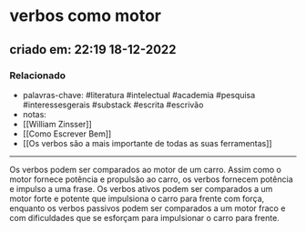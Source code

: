 # verbos como motor
## criado em: 22:19 18-12-2022

### Relacionado
- palavras-chave: #literatura #intelectual #academia #pesquisa #interessesgerais #substack #escrita #escrivão 
- notas: 
- [[William Zinsser]]
- [[Como Escrever Bem]]
- [[Os verbos são a mais importante de todas as suas ferramentas]]
---
Os verbos podem ser comparados ao motor de um carro. Assim como o motor fornece potência e propulsão ao carro, os verbos fornecem potência e impulso a uma frase. Os verbos ativos podem ser comparados a um motor forte e potente que impulsiona o carro para frente com força, enquanto os verbos passivos podem ser comparados a um motor fraco e com dificuldades que se esforçam para impulsionar o carro para frente.